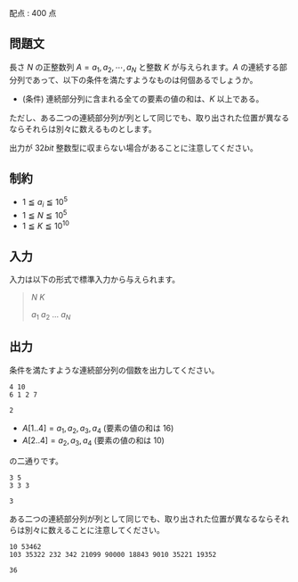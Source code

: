 配点 : $400$ 点

## 問題文

長さ $N$ の正整数列 $A=a_1,a_2, \cdots ,a_{N}$ と整数 $K$ が与えられます。$A$ の連続する部分列であって、以下の条件を満たすようなものは何個あるでしょうか。

- (条件) 連続部分列に含まれる全ての要素の値の和は、$K$ 以上である。

ただし、ある二つの連続部分列が列として同じでも、取り出された位置が異なるならそれらは別々に数えるものとします。

出力が $32bit$ 整数型に収まらない場合があることに注意してください。

## 制約

- $1 \leqq a_i \leqq 10^5$
- $1 \leqq N \leqq 10^5$
- $1 \leqq K \leqq 10^{10}$

## 入力

入力は以下の形式で標準入力から与えられます。

> $N$ $K$
> 
> $a_1$ $a_2$ $...$ $a_N$

## 出力

条件を満たすような連続部分列の個数を出力してください。

```input1
4 10
6 1 2 7
```

```output1
2
```

- $A[1..4]=a_1,a_2,a_3,a_4$ (要素の値の和は $16$)
- $A[2..4]=a_2,a_3,a_4$ (要素の値の和は $10$)

の二通りです。

```input2
3 5
3 3 3
```

```output2
3
```

ある二つの連続部分列が列として同じでも、取り出された位置が異なるならそれらは別々に数えることに注意してください。

```input3
10 53462
103 35322 232 342 21099 90000 18843 9010 35221 19352
```

```output3
36
```